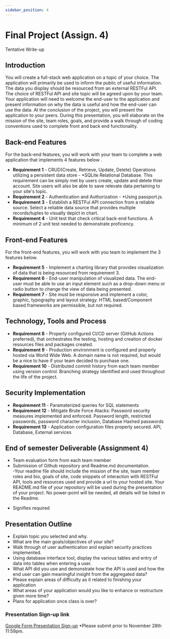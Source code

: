 ```yaml
---
sidebar_position: 4
---
```


# Final Project  (Assign. 4)
Tentative Write-up

## Introduction
You will create a full-stack web application on a topic of your choice. The application will primarily be used to inform the public of useful information.  The data you display should be resourced from an external RESTFul API.  The choice of RESTFul API and site topic will be agreed upon by your team.  Your application will need to welcome the end-user to the application and present information on why the data is useful and how the end-user can use the data.  At the conclusion of the project, you will present the application to your peers.  During this presentation, you will elaborate on the mission of the site, team roles, goals, and provide a walk through of coding conventions used to complete front and back end functionality.

## Back-end Features
For the back-end features, you will work with your team to complete a web application that implements 4 features below . 
- **Requirement 1** - CRUD(Create, Retrieve, Update, Delete) Operations utilizing a persistent data store - *SQLite Relational Database.  This requirement can be simply met by users create, update and delete thier account. Site users will also be able to save relevate data pertaining to your site's topic.  
- **Requirement 2** - Authentication and Authorization - *Using passport.js.
- **Requirement 3** - Establish a RESTFul API connection from a reliable source.  Select a reliable data source that provides multiple records/tuples to visually depict in chart.
- **Requirement 4** - Unit test that check critical back-end functions.   A minimum of 2 unit test needed to demonstrate proficency.

## Front-end Features
For the front-end features, you will work with you team to implement the 3 features below.
- **Requirement 5** - Implement a charting library that provides visualization of data that is being resourced from requirement 3.
- **Requirement 6** - End-user manipulation of visualized data.  The end-user must be able to use an input element such as a drop-down menu or radio button to change the view of data being presented.
- **Requirement 7** - Site must be responsive and implement a color, graphic, typography and layout strategy.  HTML based/Component based frameworks are permissible, but not required.


## Technology, Tools and Process
- **Requirement 8** - Properly configured CI/CD server (GitHub Actions preferred), that orchestrates the testing, hosting and creation of docker resources files and packages created. 
- **Requirement 9** - Production environment is configured and properly hosted via World Wide Web.  A domain name is not required, but would be a nice to have if your team decided to purchase one. 
- **Requirement 10** - Distributed commit history from each team member using version control.  Branching strategy identified and used throughout the life of the project.

## Security Implementation
- **Requirement 11** - Paramaterized queries for SQL statements
- **Requirement 12** - Mitigate Brute Force Atacks: Password security measures implemented and enforced.  Password length, restricted passwords, password character inclusion, Database Hashed passwords
- **Requirement 13** - Application configuration files properly secured.  API, Database, External services


## End of semester Deliverable (Assignment 4)
- Team evaluation form from each team member
- Submission of Github repository and Readme.md documentation.  
    -Your readme file should include the mission of the site, team member roles and bio, goals of site,  code snippets of interaction with RESTFul API, tools and resources used and provide a url to your hosted site.  Your README.md file of your repository will be used during the presentation of your project.  No power-point will be needed, all details will be listed in the Readme.

* Signifies required

## Presentation Outline
 - Explain topic you selected and why.  
 - What are the main goals/objectives of your site?
 - Walk through of user authentication and explain security practices implemented.
 - Using database interface tool, display the various tables and entry of data into tables when entering a user.
 - What API did you use and demonstrate how the API is used and how the end user can gain meaningful insight from  the aggregated data? 
 - Please explain areas of difficulty as it related to finishing your application
 - What areas of your application would you like to enhance or restructure given more time? 
 - Plans for application once class is over?

 ### Presentation Sign-up link
 [Google Form Presentation Sign-up](https://docs.google.com/forms/d/e/1FAIpQLSdgItHrSNP_ii4BHQL8IWbWySpkJiXjhCKgmkCRc5393-eKfA/viewform?usp=sf_link) *Please submit prior to November 28th 11:59pm.


